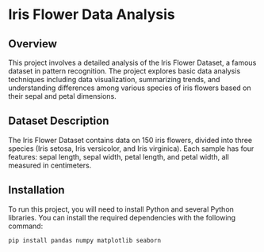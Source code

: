 # Iris Flower Data Analysis

## Overview
This project involves a detailed analysis of the Iris Flower Dataset, a famous dataset in pattern recognition. The project explores basic data analysis techniques including data visualization, summarizing trends, and understanding differences among various species of iris flowers based on their sepal and petal dimensions.

## Dataset Description
The Iris Flower Dataset contains data on 150 iris flowers, divided into three species (Iris setosa, Iris versicolor, and Iris virginica). Each sample has four features: sepal length, sepal width, petal length, and petal width, all measured in centimeters.

## Installation
To run this project, you will need to install Python and several Python libraries. You can install the required dependencies with the following command:

```bash
pip install pandas numpy matplotlib seaborn
